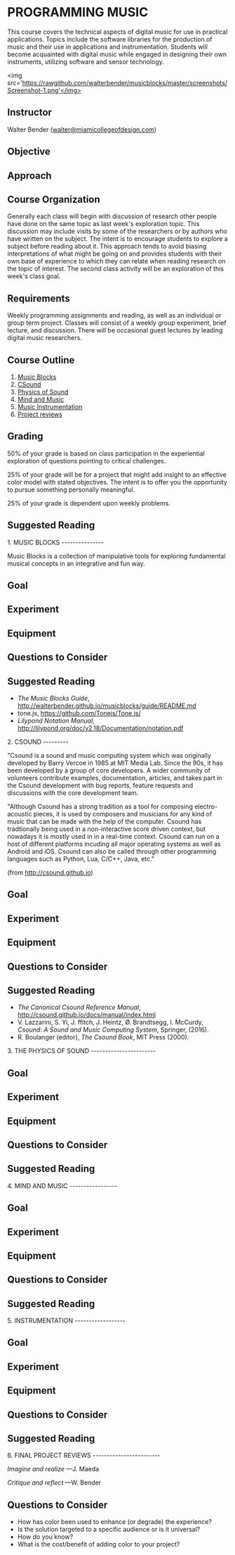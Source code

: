 ﻿PROGRAMMING MUSIC
=================

This course covers the technical aspects of digital music for use in
practical applications. Topics include the software libraries for the
production of music and their use in applications and
instrumentation. Students will become acquainted with digital music
while engaged in designing their own instruments, utilizing software
and sensor technology.

<img
src='https://rawgithub.com/walterbender/musicblocks/master/screenshots/Screenshot-1.png'</img>

Instructor
----------

Walter Bender (walter@miamicollegeofdesign.com)

Objective
---------


Approach
--------


Course Organization
-------------------

Generally each class will begin with discussion of research other
people have done on the same topic as last week's exploration
topic. This discussion may include visits by some of the researchers
or by authors who have written on the subject. The intent is to
encourage students to explore a subject before reading about it. This
approach tends to avoid biasing interpretations of what might be going
on and provides students with their own base of experience to which
they can relate when reading research on the topic of interest. The
second class activity will be an exploration of this week's class
goal.

Requirements
------------

Weekly programming assignments and reading, as well as an individual
or group term project. Classes will consist of a weekly group
experiment, brief lecture, and discussion. There will be occasional
guest lectures by leading digital music researchers.

Course Outline
--------------

1. [Music Blocks](#MUSICBLOCKS)
2. [CSound](#CSOUND)
3. [Physics of Sound](#PHYSICS)
4. [Mind and Music](#MINDMUSIC)
5. [Music Instrumentation](#INSTRUMENTATION)
6. [Project reviews](#PROJECTS)

Grading
-------
50% of your grade is based on class participation in the experiential
exploration of questions pointing to critical challenges.

25% of your grade will be for a project that might add insight to an
effective color model with stated objectives. The intent is to offer
you the opportunity to pursue something personally meaningful.

25% of your grade is dependent upon weekly problems.

Suggested Reading
-----------------

<a name="MUSICBLOCKS">
1. MUSIC BLOCKS
---------------
</a>

Music Blocks is a collection of manipulative tools for exploring
fundamental musical concepts in an integrative and fun way.

Goal
----

Experiment
----------

Equipment
---------

Questions to Consider
---------------------

Suggested Reading
-----------------

* *The Music Blocks Guide*,
   http://walterbender.github.io/musicblocks/guide/README.md
* tone.js, https://github.com/Tonejs/Tone.js/
* *Lilypond Notation Manual*,
   http://lilypond.org/doc/v2.18/Documentation/notation.pdf

<a name="CSOUND">
2. CSOUND
---------
</a>

"Csound is a sound and music computing system which was originally
developed by Barry Vercoe in 1985 at MIT Media Lab. Since the 90s, it
has been developed by a group of core developers. A wider community of
volunteers contribute examples, documentation, articles, and takes
part in the Csound development with bug reports, feature requests and
discussions with the core development team.

"Although Csound has a strong tradition as a tool for composing
electro-acoustic pieces, it is used by composers and musicians for any
kind of music that can be made with the help of the computer. Csound
has tradtionally being used in a non-interactive score driven context,
but nowadays it is mostly used in in a real-time context. Csound can
run on a host of different platforms incuding all major operating
systems as well as Android and iOS. Csound can also be called through
other programming languages such as Python, Lua, C/C++, Java, etc."

(from http://csound.github.io)

Goal
----

Experiment
----------

Equipment
---------

Questions to Consider
---------------------

Suggested Reading
-----------------

* *The Canonical Csound Reference Manual*, http://csound.github.io/docs/manual/index.html
* V. Lazzarini, S. Yi, J. ffitch, J. Heintz, Ø. Brandtsegg,
  I. McCurdy, *Csound: A Sound and Music Computing System*, Springer,
  (2016).
* R. Boulanger (editor), *The Csound Book*, MIT Press (2000).

<a name="PHYSICS">
3. THE PHYSICS OF SOUND
-----------------------
</a>

Goal
----

Experiment
----------

Equipment
---------

Questions to Consider
---------------------

Suggested Reading
-----------------

<a name="MINDMUSIC">
4. MIND AND MUSIC
-----------------
</a>

Goal
----

Experiment
----------

Equipment
---------

Questions to Consider
---------------------

Suggested Reading
-----------------

<a name="INSTRUMENTATION">
5. INSTRUMENTATION
------------------
</a>

Goal
----

Experiment
----------

Equipment
---------

Questions to Consider
---------------------

Suggested Reading
-----------------

<a name="PROJECTS">
6. FINAL PROJECT REVIEWS
------------------------
</a>

*Imagine and realize* &mdash;J. Maeda

*Critique and reflect* &mdash;W. Bender

Questions to Consider
---------------------

* How has color been used to enhance (or degrade) the experience?
* Is the solution targeted to a specific audience or is it universal?
* How do you know?
* What is the cost/benefit of adding color to your project?

